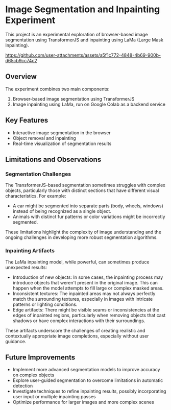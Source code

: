 # Image Segmentation and Inpainting Experiment

This project is an experimental exploration of browser-based image segmentation using TransformerJS and inpainting using LaMa (Large Mask Inpainting).

https://github.com/user-attachments/assets/a5f1c772-4848-4b69-900b-d65cb9cc74c2

## Overview

The experiment combines two main components:

1. Browser-based image segmentation using TransformerJS
2. Image inpainting using LaMa, run on Google Colab as a backend service

## Key Features

- Interactive image segmentation in the browser
- Object removal and inpainting
- Real-time visualization of segmentation results

## Limitations and Observations

### Segmentation Challenges

The TransformerJS-based segmentation sometimes struggles with complex objects, particularly those with distinct sections that have different visual characteristics. For example:

- A car might be segmented into separate parts (body, wheels, windows) instead of being recognized as a single object.
- Animals with distinct fur patterns or color variations might be incorrectly segmented.

These limitations highlight the complexity of image understanding and the ongoing challenges in developing more robust segmentation algorithms.

### Inpainting Artifacts

The LaMa inpainting model, while powerful, can sometimes produce unexpected results:

- Introduction of new objects: In some cases, the inpainting process may introduce objects that weren't present in the original image. This can happen when the model attempts to fill large or complex masked areas.
- Inconsistent textures: The inpainted areas may not always perfectly match the surrounding textures, especially in images with intricate patterns or lighting conditions.
- Edge artifacts: There might be visible seams or inconsistencies at the edges of inpainted regions, particularly when removing objects that cast shadows or have complex interactions with their surroundings.

These artifacts underscore the challenges of creating realistic and contextually appropriate image completions, especially without user guidance.

## Future Improvements

- Implement more advanced segmentation models to improve accuracy on complex objects
- Explore user-guided segmentation to overcome limitations in automatic detection
- Investigate techniques to refine inpainting results, possibly incorporating user input or multiple inpainting passes
- Optimize performance for larger images and more complex scenes

